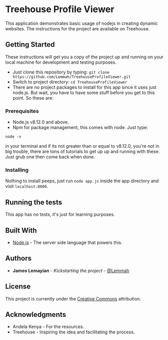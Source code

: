 # Treehouse Profile Viewer

This application demonstrates basic usage of nodejs in creating dynamic websites. The instructions for the project are available on Treehouse.

## Getting Started

These instructions will get you a copy of the project up and running on your local machine for development and testing purposes. 
- Just clone this repository by typing: `git clone https://github.com/Lemmah/TreehouseProfileViewer.git`
- Switch to project directory: `cd TreehouseProfileViewer`
- There are no project packages to install for this app since it uses just node.js. But wait, you have to have some stuff before you get to this point. So these are:

### Prerequisites

- Node.js v8.12.0 and above.
- Npm for package management, this comes with node.
Just type:
```
node -v
```
in your terminal and if its not greater than or equal to v8.12.0, you're not in big trouble, there are tons of tutorials to get up up and running with these. Just grub one then come back when done.

### Installing

Nothing to install peeps, just run `node app.js` inside the app directory and visit `localhost:8000`.


## Running the tests

This app has no tests, it's just for learning purposes.

## Built With

* [Node.js](https://nodejs.org) - The server side language that powers this.

## Authors

* **James Lemayian** - *Kickstarting the project* - [@Lemmah](https://github.com/lemmah)


## License

This project is currently under the [Creative Commons](https://creativecommons.org/) attribution.

## Acknowledgments

* Andela Kenya - For the resources.
* Treehouse - Inspiring the idea and facilitating the process.